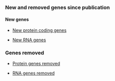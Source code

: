 ### New and removed genes since publication



#### New genes

- [New protein coding genes](status/new-protein-coding-genes)

- [New RNA genes](status/new-RNA-genes)

### Genes removed

- [Protein genes removed](status/removed-protein-coding-genes)

- [RNA genes removed](status/removed-RNA-genes)
